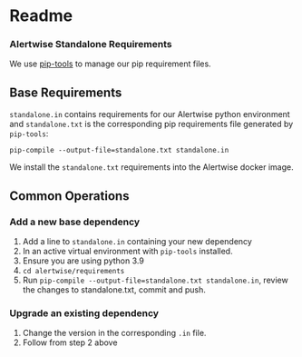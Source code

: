 # Readme

### Alertwise Standalone Requirements

We use [pip-tools](https://github.com/jazzband/pip-tools) to manage our pip requirement files.

## Base Requirements

`standalone.in` contains requirements for our Alertwise python environment and
`standalone.txt` is the corresponding pip requirements file generated by `pip-tools`:

```
pip-compile --output-file=standalone.txt standalone.in
```

We install the `standalone.txt` requirements into the Alertwise docker image.

## Common Operations

### Add a new base dependency

1. Add a line to `standalone.in` containing your new dependency
2. In an active virtual environment with `pip-tools` installed.
3. Ensure you are using python 3.9
4. `cd alertwise/requirements`
5. Run `pip-compile --output-file=standalone.txt standalone.in`, review the changes to standalone.txt,
   commit and push.

### Upgrade an existing dependency

1. Change the version in the corresponding `.in` file.
2. Follow from step 2 above